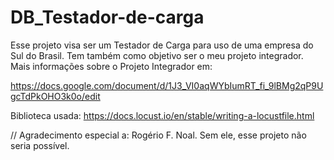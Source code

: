 # DB_Testador-de-carga
Esse projeto visa ser um Testador de Carga para uso de uma empresa do Sul do Brasil. Tem também como objetivo ser o meu projeto integrador.
Mais informações sobre o Projeto Integrador em:

https://docs.google.com/document/d/1J3_VI0aqWYbIumRT_fi_9lBMg2qP9UgcTdPkOHO3k0o/edit

Biblioteca usada:
https://docs.locust.io/en/stable/writing-a-locustfile.html

// Agradecimento especial a: Rogério F. Noal. Sem ele, esse projeto não seria possível.
